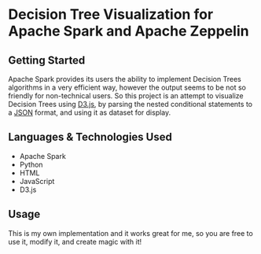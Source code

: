# Decision Tree Visualization for Apache Spark and Apache Zeppelin
## Getting Started
Apache Spark provides its users the ability to implement Decision Trees algorithms in a very efficient way, however the output seems to be not so friendly for non-technical users. So this project is an attempt to visualize Decision Trees using [D3.js](https://d3js.org/), by parsing the nested conditional statements to a [JSON](http://www.json.org/) format, and using it as dataset for display. 
## Languages & Technologies Used
+ Apache Spark
+ Python
+ HTML
+ JavaScript
+ D3.js
## Usage
This is my own implementation and it works great for me, so you are free to use it, modify it, and create magic with it! 
